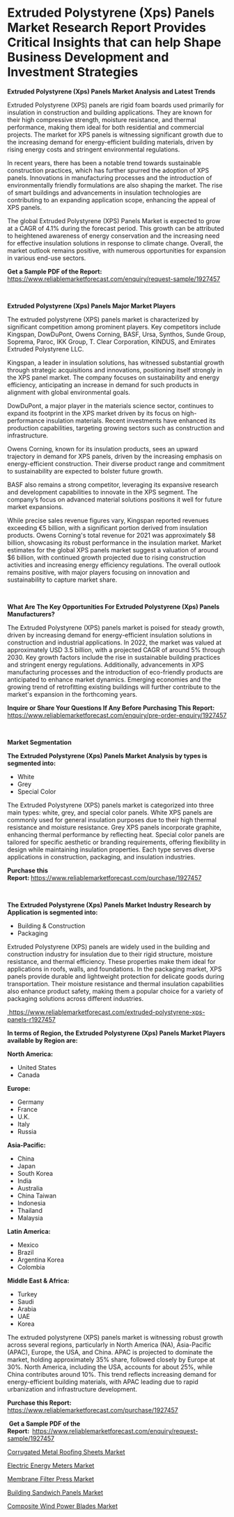 <p><h1>Extruded Polystyrene (Xps) Panels Market Research Report Provides Critical Insights that can help Shape Business Development and Investment Strategies</h1></p><p><strong>Extruded Polystyrene (Xps) Panels Market Analysis and Latest Trends</strong></p>
<p><p>Extruded Polystyrene (XPS) panels are rigid foam boards used primarily for insulation in construction and building applications. They are known for their high compressive strength, moisture resistance, and thermal performance, making them ideal for both residential and commercial projects. The market for XPS panels is witnessing significant growth due to the increasing demand for energy-efficient building materials, driven by rising energy costs and stringent environmental regulations.</p><p>In recent years, there has been a notable trend towards sustainable construction practices, which has further spurred the adoption of XPS panels. Innovations in manufacturing processes and the introduction of environmentally friendly formulations are also shaping the market. The rise of smart buildings and advancements in insulation technologies are contributing to an expanding application scope, enhancing the appeal of XPS panels.</p><p>The global Extruded Polystyrene (XPS) Panels Market is expected to grow at a CAGR of 4.1% during the forecast period. This growth can be attributed to heightened awareness of energy conservation and the increasing need for effective insulation solutions in response to climate change. Overall, the market outlook remains positive, with numerous opportunities for expansion in various end-use sectors.</p></p>
<p><strong>Get a Sample PDF of the Report:&nbsp;</strong> <a href="https://www.reliablemarketforecast.com/enquiry/request-sample/1927457?utm_campaign=1110&utm_medium=2&utm_source=Github&utm_content=ia&utm_term=25102024&utm_id=extruded-polystyrene-xps-panels">https://www.reliablemarketforecast.com/enquiry/request-sample/1927457</a></p>
<p>&nbsp;</p>
<p><strong>Extruded Polystyrene (Xps) Panels Major Market Players</strong></p>
<p><p>The extruded polystyrene (XPS) panels market is characterized by significant competition among prominent players. Key competitors include Kingspan, DowDuPont, Owens Corning, BASF, Ursa, Synthos, Sunde Group, Soprema, Paroc, IKK Group, T. Clear Corporation, KINDUS, and Emirates Extruded Polystyrene LLC. </p><p>Kingspan, a leader in insulation solutions, has witnessed substantial growth through strategic acquisitions and innovations, positioning itself strongly in the XPS panel market. The company focuses on sustainability and energy efficiency, anticipating an increase in demand for such products in alignment with global environmental goals.</p><p>DowDuPont, a major player in the materials science sector, continues to expand its footprint in the XPS market driven by its focus on high-performance insulation materials. Recent investments have enhanced its production capabilities, targeting growing sectors such as construction and infrastructure.</p><p>Owens Corning, known for its insulation products, sees an upward trajectory in demand for XPS panels, driven by the increasing emphasis on energy-efficient construction. Their diverse product range and commitment to sustainability are expected to bolster future growth.</p><p>BASF also remains a strong competitor, leveraging its expansive research and development capabilities to innovate in the XPS segment. The company’s focus on advanced material solutions positions it well for future market expansions.</p><p>While precise sales revenue figures vary, Kingspan reported revenues exceeding €5 billion, with a significant portion derived from insulation products. Owens Corning's total revenue for 2021 was approximately $8 billion, showcasing its robust performance in the insulation market. Market estimates for the global XPS panels market suggest a valuation of around $6 billion, with continued growth projected due to rising construction activities and increasing energy efficiency regulations. The overall outlook remains positive, with major players focusing on innovation and sustainability to capture market share.</p></p>
<p>&nbsp;</p>
<p><strong>What Are The Key Opportunities For Extruded Polystyrene (Xps) Panels Manufacturers?</strong></p>
<p><p>The Extruded Polystyrene (XPS) panels market is poised for steady growth, driven by increasing demand for energy-efficient insulation solutions in construction and industrial applications. In 2022, the market was valued at approximately USD 3.5 billion, with a projected CAGR of around 5% through 2030. Key growth factors include the rise in sustainable building practices and stringent energy regulations. Additionally, advancements in XPS manufacturing processes and the introduction of eco-friendly products are anticipated to enhance market dynamics. Emerging economies and the growing trend of retrofitting existing buildings will further contribute to the market's expansion in the forthcoming years.</p></p>
<p><strong>Inquire or Share Your Questions If Any Before Purchasing This Report:</strong> <a href="https://www.reliablemarketforecast.com/enquiry/pre-order-enquiry/1927457?utm_campaign=1110&utm_medium=2&utm_source=Github&utm_content=ia&utm_term=25102024&utm_id=extruded-polystyrene-xps-panels">https://www.reliablemarketforecast.com/enquiry/pre-order-enquiry/1927457</a></p>
<p>&nbsp;</p>
<p><strong>Market Segmentation</strong></p>
<p><strong>The Extruded Polystyrene (Xps) Panels Market Analysis by types is segmented into:</strong></p>
<p><ul><li>White</li><li>Grey</li><li>Special Color</li></ul></p>
<p><p>The Extruded Polystyrene (XPS) panels market is categorized into three main types: white, grey, and special color panels. White XPS panels are commonly used for general insulation purposes due to their high thermal resistance and moisture resistance. Grey XPS panels incorporate graphite, enhancing thermal performance by reflecting heat. Special color panels are tailored for specific aesthetic or branding requirements, offering flexibility in design while maintaining insulation properties. Each type serves diverse applications in construction, packaging, and insulation industries.</p></p>
<p><strong>Purchase this Report:&nbsp;</strong><a href="https://www.reliablemarketforecast.com/purchase/1927457?utm_campaign=1110&utm_medium=2&utm_source=Github&utm_content=ia&utm_term=25102024&utm_id=extruded-polystyrene-xps-panels">https://www.reliablemarketforecast.com/purchase/1927457</a></p>
<p>&nbsp;</p>
<p><strong>The Extruded Polystyrene (Xps) Panels Market Industry Research by Application is segmented into:</strong></p>
<p><ul><li>Building & Construction</li><li>Packaging</li></ul></p>
<p><p>Extruded Polystyrene (XPS) panels are widely used in the building and construction industry for insulation due to their rigid structure, moisture resistance, and thermal efficiency. These properties make them ideal for applications in roofs, walls, and foundations. In the packaging market, XPS panels provide durable and lightweight protection for delicate goods during transportation. Their moisture resistance and thermal insulation capabilities also enhance product safety, making them a popular choice for a variety of packaging solutions across different industries.</p></p>
<p><a href="https://www.reliablemarketforecast.com/extruded-polystyrene-xps-panels-r1927457?utm_campaign=1110&utm_medium=2&utm_source=Github&utm_content=ia&utm_term=25102024&utm_id=extruded-polystyrene-xps-panels">&nbsp;https://www.reliablemarketforecast.com/extruded-polystyrene-xps-panels-r1927457</a></p>
<p><strong>In terms of Region, the Extruded Polystyrene (Xps) Panels Market Players available by Region are:</strong></p>
<p>
    <p> <strong> North America: </strong>
        <ul>
            <li>United States</li>
            <li>Canada</li>
        </ul>
        </p> 
    <p> <strong> Europe: </strong>
        <ul>
            <li>Germany</li>
            <li>France</li>
            <li>U.K.</li>
            <li>Italy</li>
            <li>Russia</li>
        </ul>
        </p> 
    <p> <strong> Asia-Pacific: </strong>
        <ul>
            <li>China</li>
            <li>Japan</li>
            <li>South Korea</li>
            <li>India</li>
            <li>Australia</li>
            <li>China Taiwan</li>
            <li>Indonesia</li>
            <li>Thailand</li>
            <li>Malaysia</li>
        </ul>
        </p> 
    <p> <strong> Latin America: </strong>
        <ul>
            <li>Mexico</li>
            <li>Brazil</li>
            <li>Argentina Korea</li>
            <li>Colombia</li>
        </ul>
        </p> 
    <p> <strong> Middle East & Africa: </strong>
        <ul>
            <li>Turkey</li>
            <li>Saudi</li>
            <li>Arabia</li>
            <li>UAE</li>
            <li>Korea</li>
        </ul>
    </p>
    </p>
<p><p>The extruded polystyrene (XPS) panels market is witnessing robust growth across several regions, particularly in North America (NA), Asia-Pacific (APAC), Europe, the USA, and China. APAC is projected to dominate the market, holding approximately 35% share, followed closely by Europe at 30%. North America, including the USA, accounts for about 25%, while China contributes around 10%. This trend reflects increasing demand for energy-efficient building materials, with APAC leading due to rapid urbanization and infrastructure development.</p></p>
<p><strong>Purchase this Report: </strong><a href="https://www.reliablemarketforecast.com/purchase/1927457?utm_campaign=1110&utm_medium=2&utm_source=Github&utm_content=ia&utm_term=25102024&utm_id=extruded-polystyrene-xps-panels">https://www.reliablemarketforecast.com/purchase/1927457</a></p>
<p>&nbsp;<strong>Get a Sample PDF of the Report:&nbsp;&nbsp;</strong><a href="https://www.reliablemarketforecast.com/enquiry/request-sample/1927457?utm_campaign=1110&utm_medium=2&utm_source=Github&utm_content=ia&utm_term=25102024&utm_id=extruded-polystyrene-xps-panels">https://www.reliablemarketforecast.com/enquiry/request-sample/1927457</a></p>
<p><strong></strong></p>
<p><p><a href="https://github.com/ardeliap6te/Market-Research-Report-List-1/blob/main/corrugated-metal-roofing-sheets-market.md?utm_campaign=1110&utm_medium=2&utm_source=Github&utm_content=ia&utm_term=25102024&utm_id=extruded-polystyrene-xps-panels">Corrugated Metal Roofing Sheets Market</a></p><p><a href="https://issuu.com/reportprime-2/docs/electric-energy-meters-market-size-_0a1a41c4a7ad16?utm_campaign=1110&utm_medium=2&utm_source=Github&utm_content=ia&utm_term=25102024&utm_id=extruded-polystyrene-xps-panels">Electric Energy Meters Market</a></p><p><a href="https://issuu.com/reportprime-2/docs/membrane-filter-press-market-size-2_f43297e1ea7f69?utm_campaign=1110&utm_medium=2&utm_source=Github&utm_content=ia&utm_term=25102024&utm_id=extruded-polystyrene-xps-panels">Membrane Filter Press Market</a></p><p><a href="https://github.com/destinybqdicha/Market-Research-Report-List-1/blob/main/building-sandwich-panels-market.md?utm_campaign=1110&utm_medium=2&utm_source=Github&utm_content=ia&utm_term=25102024&utm_id=extruded-polystyrene-xps-panels">Building Sandwich Panels Market</a></p><p><a href="https://www.linkedin.com/pulse/composite-wind-power-blades-ecosystem-mapping-innovation-value-zrlac?utm_campaign=1110&utm_medium=2&utm_source=Github&utm_content=ia&utm_term=25102024&utm_id=extruded-polystyrene-xps-panels">Composite Wind Power Blades Market</a></p></p>